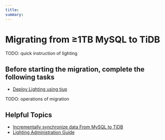 ```yaml
---
title: 
summary: 
---
```

# Migrating from ≥1TB MySQL to TiDB

TODO: quick instruction of lighting

## Before starting the migration, complete the following tasks

- [Deploy Lighting using tiup](/data-migration/todo.md)

TODO: operations of migration 

## Helpful Topics 

- [Incrementally synchronize data From  MySQL to TiDB](/data-migration/todo.md)
- [Lighting Administration Guide](/data-migration/todo.md)
